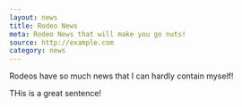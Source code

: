 ```yaml
---
layout: news
title: Rodeo News
meta: Rodeo News that will make you go nuts!
source: http://example.com
category: news
---
```


Rodeos have so much news that I can hardly contain myself!

THis is a great sentence!
